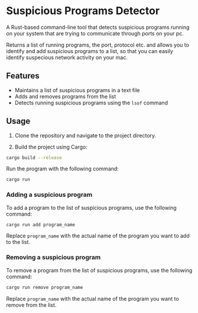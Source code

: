 # Suspicious Programs Detector

A Rust-based command-line tool that detects suspicious programs running on your system that are trying to communicate through ports on your pc.

Returns a list of running programs, the port, protocol etc. and allows you to identify and add suspicious programs to a list, so that you can easily identify suspecious network activity on your mac.

## Features

- Maintains a list of suspicious programs in a text file
- Adds and removes programs from the list
- Detects running suspicious programs using the `lsof` command

## Usage

1. Clone the repository and navigate to the project directory.

2. Build the project using Cargo:

```sh
cargo build --release
```

Run the program with the following command:
```sh
cargo run 
```

### Adding a suspicious program

To add a program to the list of suspicious programs, use the following command:
```sh
cargo run add program_name
```
Replace `program_name` with the actual name of the program you want to add to the list.

### Removing a suspicious program

To remove a program from the list of suspicious programs, use the following command:
```sh
cargo run remove program_name
```
Replace `program_name` with the actual name of the program you want to remove from the list.
